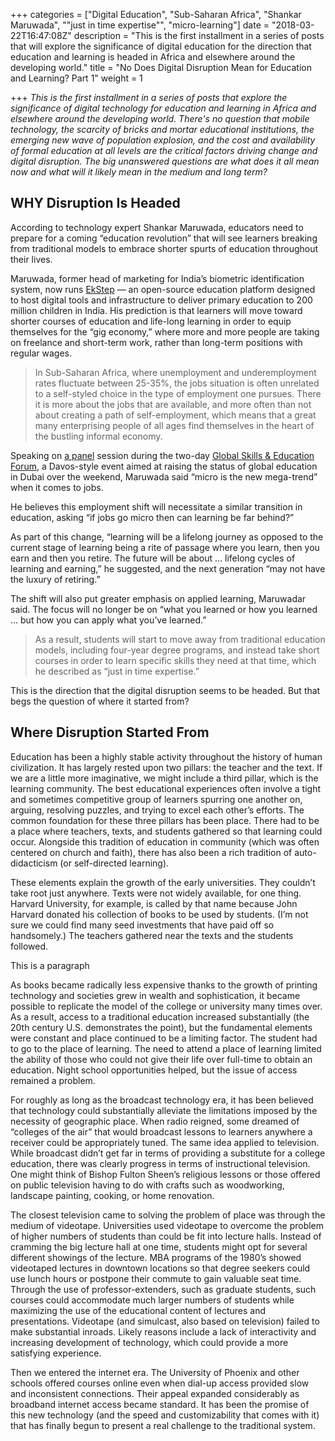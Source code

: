 +++
categories = ["Digital Education", "Sub-Saharan Africa", "Shankar Maruwada", "\"just in time expertise\"", "micro-learning"]
date = "2018-03-22T16:47:08Z"
description = "This is the first installment in a series of posts that will explore the significance of digital education for the direction that education and learning is headed in Africa and elsewhere around the developing world."
title = "No Does Digital Disruption Mean for Education and Learning? Part 1"
weight = 1

+++
_This is the first installment in a series of posts that explore the significance of digital technology for education and learning in Africa and elsewhere around the developing world. There's no question that mobile technology, the scarcity of bricks and mortar educational institutions, the emerging new wave of population explosion, and the cost and availability of formal education at all levels are the critical factors driving change and digital disruption. The big unanswered questions are what does it all mean now and what will it likely mean in the medium and long term?_ 

## WHY Disruption Is Headed

According to technology expert Shankar Maruwada, educators need to prepare for a coming “education revolution” that will see learners breaking from traditional models to embrace shorter spurts of education throughout their lives.

Maruwada, former head of marketing for India’s biometric identification system, now runs [EkStep](https://ekstep.org/) — an open-source education platform designed to host digital tools and infrastructure to deliver primary education to 200 million children in India. His prediction is that learners will move toward shorter courses of education and life-long learning in order to equip themselves for the “gig economy,” where more and more people are taking on freelance and short-term work, rather than long-term positions with regular wages.

> In Sub-Saharan Africa, where unemployment and underemployment rates fluctuate between 25-35%, the jobs situation is often unrelated to a self-styled choice in the type of employment one pursues. There it is more about the jobs that are available, and more often than not about creating a path of self-employment, which means that a great many enterprising people of all ages find themselves in the heart of the bustling informal economy.

Speaking on [a panel](https://www.educationandskillsforum.org/ehome/200172311/videos) session during the two-day [Global Skills & Education Forum](https://www.devex.com/news/minding-the-gaps-at-the-global-education-skills-forum-92337), a Davos-style event aimed at raising the status of global education in Dubai over the weekend, Maruwada said “micro is the new mega-trend” when it comes to jobs.

He believes this employment shift will necessitate a similar transition in education, asking “if jobs go micro then can learning be far behind?”

As part of this change, “learning will be a lifelong journey as opposed to the current stage of learning being a rite of passage where you learn, then you earn and then you retire. The future will be about … lifelong cycles of learning and earning,” he suggested, and the next generation “may not have the luxury of retiring.”

The shift will also put greater emphasis on applied learning, Maruwadar said. The focus will no longer be on “what you learned or how you learned … but how you can apply what you’ve learned.”

> As a result, students will start to move away from traditional education models, including four-year degree programs, and instead take short courses in order to learn specific skills they need at that time, which he described as “just in time expertise.”

This is the direction that the digital disruption seems to be headed. But that begs the question of where it started from?

## Where Disruption Started From

Education has been a highly stable activity throughout the history of human civilization. It has largely rested upon two pillars: the teacher and the text. If we are a little more imaginative, we might include a third pillar, which is the learning community. The best educational experiences often involve a tight and sometimes competitive group of learners spurring one another on, arguing, resolving puzzles, and trying to excel each other’s efforts. The common foundation for these three pillars has been place. There had to be a place where teachers, texts, and students gathered so that learning could occur. Alongside this tradition of education in community (which was often centered on church and faith), there has also been a rich tradition of auto-didacticism (or self-directed learning).

These elements explain the growth of the early universities. They couldn’t take root just anywhere. Texts were not widely available, for one thing. Harvard University, for example, is called by that name because John Harvard donated his collection of books to be used by students. (I’m not sure we could find many seed investments that have paid off so handsomely.) The teachers gathered near the texts and the students followed.

<p>This is a paragraph</p>

As books became radically less expensive thanks to the growth of printing technology and societies grew in wealth and sophistication, it became possible to replicate the model of the college or university many times over. As a result, access to a traditional education increased substantially (the 20th century U.S. demonstrates the point), but the fundamental elements were constant and place continued to be a limiting factor. The student had to go to the place of learning. The need to attend a place of learning limited the ability of those who could not give their life over full-time to obtain an education. Night school opportunities helped, but the issue of access remained a problem.

For roughly as long as the broadcast technology era, it has been believed that technology could substantially alleviate the limitations imposed by the necessity of geographic place. When radio reigned, some dreamed of “colleges of the air” that would broadcast lessons to learners anywhere a receiver could be appropriately tuned. The same idea applied to television. While broadcast didn’t get far in terms of providing a substitute for a college education, there was clearly progress in terms of instructional television. One might think of Bishop Fulton Sheen’s religious lessons or those offered on public television having to do with crafts such as woodworking, landscape painting, cooking, or home renovation.

The closest television came to solving the problem of place was through the medium of videotape. Universities used videotape to overcome the problem of higher numbers of students than could be fit into lecture halls. Instead of cramming the big lecture hall at one time, students might opt for several different showings of the lecture. MBA programs of the 1980’s showed videotaped lectures in downtown locations so that degree seekers could use lunch hours or postpone their commute to gain valuable seat time. Through the use of professor-extenders, such as graduate students, such courses could accommodate much larger numbers of students while maximizing the use of the educational content of lectures and presentations. Videotape (and simulcast, also based on television) failed to make substantial inroads. Likely reasons include a lack of interactivity and increasing development of technology, which could provide a more satisfying experience.

Then we entered the internet era. The University of Phoenix and other schools offered courses online even when dial-up access provided slow and inconsistent connections. Their appeal expanded considerably as broadband internet access became standard. It has been the promise of this new technology (and the speed and customizability that comes with it) that has finally begun to present a real challenge to the traditional system.
